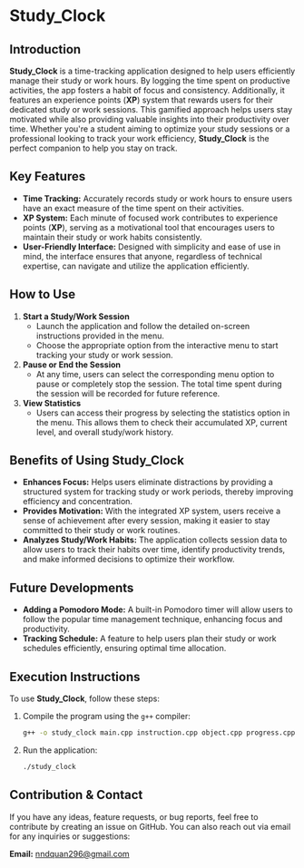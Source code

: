 # Study_Clock

## Introduction

**Study_Clock** is a time-tracking application designed to help users efficiently manage their study or work hours. By logging the time spent on productive activities, the app fosters a habit of focus and consistency. Additionally, it features an experience points (**XP**) system that rewards users for their dedicated study or work sessions. This gamified approach helps users stay motivated while also providing valuable insights into their productivity over time. Whether you're a student aiming to optimize your study sessions or a professional looking to track your work efficiency, **Study_Clock** is the perfect companion to help you stay on track.

## Key Features

- **Time Tracking:** Accurately records study or work hours to ensure users have an exact measure of the time spent on their activities.
- **XP System:** Each minute of focused work contributes to experience points (**XP**), serving as a motivational tool that encourages users to maintain their study or work habits consistently.
- **User-Friendly Interface:** Designed with simplicity and ease of use in mind, the interface ensures that anyone, regardless of technical expertise, can navigate and utilize the application efficiently.

## How to Use

1. **Start a Study/Work Session**
   - Launch the application and follow the detailed on-screen instructions provided in the menu.
   - Choose the appropriate option from the interactive menu to start tracking your study or work session.
2. **Pause or End the Session**
   - At any time, users can select the corresponding menu option to pause or completely stop the session. The total time spent during the session will be recorded for future reference.
3. **View Statistics**
   - Users can access their progress by selecting the statistics option in the menu. This allows them to check their accumulated XP, current level, and overall study/work history.

## Benefits of Using Study_Clock

- **Enhances Focus:** Helps users eliminate distractions by providing a structured system for tracking study or work periods, thereby improving efficiency and concentration.
- **Provides Motivation:** With the integrated XP system, users receive a sense of achievement after every session, making it easier to stay committed to their study or work routines.
- **Analyzes Study/Work Habits:** The application collects session data to allow users to track their habits over time, identify productivity trends, and make informed decisions to optimize their workflow.

## Future Developments

- **Adding a Pomodoro Mode:** A built-in Pomodoro timer will allow users to follow the popular time management technique, enhancing focus and productivity.
- **Tracking Schedule:** A feature to help users plan their study or work schedules efficiently, ensuring optimal time allocation.

## Execution Instructions

To use **Study_Clock**, follow these steps:

1. Compile the program using the `g++` compiler:
   ```sh
   g++ -o study_clock main.cpp instruction.cpp object.cpp progress.cpp
   ```
2. Run the application:
   ```sh
   ./study_clock
   ```

## Contribution & Contact

If you have any ideas, feature requests, or bug reports, feel free to contribute by creating an issue on GitHub. You can also reach out via email for any inquiries or suggestions:

**Email:** nndquan296@gmail.com

